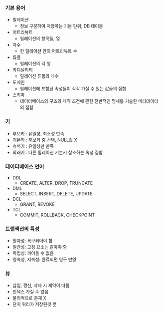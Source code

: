 ### 기본 용어
- 릴레이션
    - 정보 구분하여 저장하는 기본 단위; DB 테이블
- 어트리뷰트
    - 릴레이션의 항목들; 열
- 차수
    - 한 릴레이션 안의 어트리뷰트 수
- 튜플
    - 릴레이션의 각 행
- 카디널리티
    - 릴레이션 튜플의 개수
- 도메인
    - 릴레이션에 포함된 속성들이 각각 가질 수 있는 값들의 집합
- 스키마
    - 데이터베이스의 구조와 제약 조건에 관한 전반적인 명세를 기술한 메타데이터의 집합
### 키
- 후보키 : 유일성, 최소성 만족
- 기본키 : 후보키 중 선택, NULL값 X
- 슈퍼키 : 유일성만 만족
- 외래키 : 다른 릴레이션 기본키 참조하는 속성 집합

### 데이터베이스 언어
- DDL
    - CREATE, ALTER, DROP, TRUNCATE
- DML
    - SELECT, INSERT, DELETE, UPDATE
- DCL
    - GRANT, REVOKE
- TCL
    - COMMIT, ROLLBACK, CHECKPOINT

### 트랜잭션의 특성
- 원자성: 복구되어야 함
- 일관성: 고정 요소는 같아야 함
- 독립성: 끼어들 수 없음
- 영속성, 지속성: 완료되면 영구 반영

### 뷰
- 삽입, 갱신, 삭제 시 제약이 따름
- 인덱스 가질 수 없음
- 물리적으로 존재 X
- 단지 쿼리가 저장된것 뿐